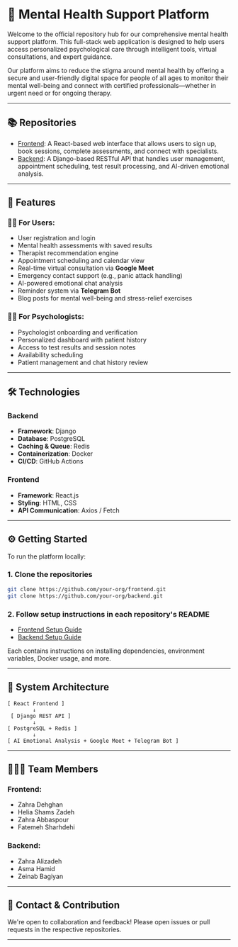 # 🧠 Mental Health Support Platform

Welcome to the official repository hub for our comprehensive mental health support platform. This full-stack web application is designed to help users access personalized psychological care through intelligent tools, virtual consultations, and expert guidance.

Our platform aims to reduce the stigma around mental health by offering a secure and user-friendly digital space for people of all ages to monitor their mental well-being and connect with certified professionals—whether in urgent need or for ongoing therapy.

---

## 📚 Repositories

- [Frontend](https://github.com/your-org/frontend): A React-based web interface that allows users to sign up, book sessions, complete assessments, and connect with specialists.
- [Backend](https://github.com/your-org/backend): A Django-based RESTful API that handles user management, appointment scheduling, test result processing, and AI-driven emotional analysis.

---

## 🚀 Features

### 👩‍⚕️ For Users:
- User registration and login
- Mental health assessments with saved results
- Therapist recommendation engine
- Appointment scheduling and calendar view
- Real-time virtual consultation via **Google Meet**
- Emergency contact support (e.g., panic attack handling)
- AI-powered emotional chat analysis
- Reminder system via **Telegram Bot**
- Blog posts for mental well-being and stress-relief exercises

### 👨‍⚕️ For Psychologists:
- Psychologist onboarding and verification
- Personalized dashboard with patient history
- Access to test results and session notes
- Availability scheduling
- Patient management and chat history review

---

## 🛠️ Technologies

### Backend
- **Framework**: Django
- **Database**: PostgreSQL
- **Caching & Queue**: Redis
- **Containerization**: Docker
- **CI/CD**: GitHub Actions

### Frontend
- **Framework**: React.js
- **Styling**: HTML, CSS
- **API Communication**: Axios / Fetch

---

## ⚙️ Getting Started

To run the platform locally:

### 1. Clone the repositories

```bash
git clone https://github.com/your-org/frontend.git
git clone https://github.com/your-org/backend.git
````

### 2. Follow setup instructions in each repository's README

* [Frontend Setup Guide](https://github.com/your-org/frontend#readme)
* [Backend Setup Guide](https://github.com/your-org/backend#readme)

Each contains instructions on installing dependencies, environment variables, Docker usage, and more.

---

## 🧱 System Architecture

```
[ React Frontend ]
        ↓
 [ Django REST API ]
        ↓
[ PostgreSQL + Redis ]
        ↓
[ AI Emotional Analysis + Google Meet + Telegram Bot ]
```

---

## 🧑‍🤝‍🧑 Team Members

### Frontend:

* Zahra Dehghan
* Helia Shams Zadeh
* Zahra Abbaspour
* Fatemeh Sharhdehi

### Backend:

* Zahra Alizadeh
* Asma Hamid
* Zeinab Bagiyan

---

## 📢 Contact & Contribution

We're open to collaboration and feedback! Please open issues or pull requests in the respective repositories.

---
